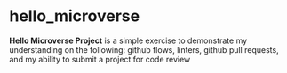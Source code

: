 # hello_microverse
**Hello Microverse Project** is a simple exercise to demonstrate my understanding on the following:
github flows, 
linters, 
github pull requests,
and my ability to submit a project for code review
